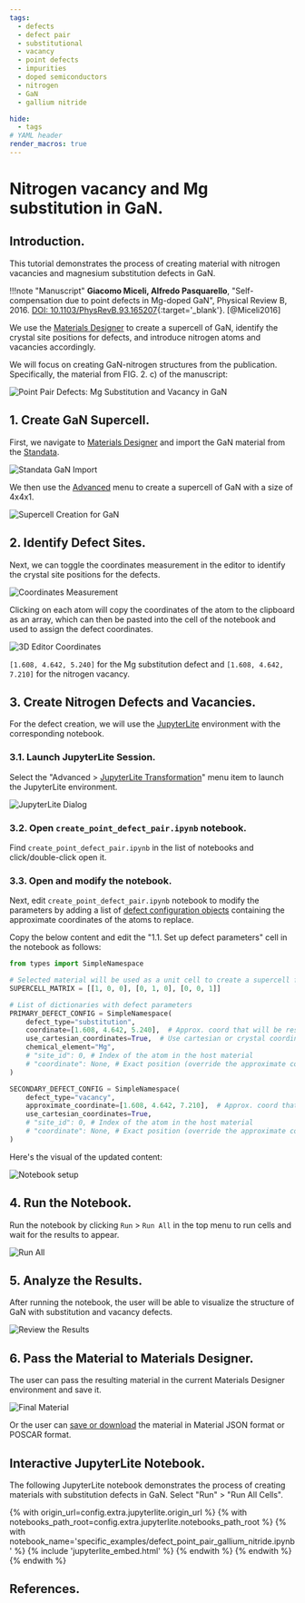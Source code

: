 ```yaml
---
tags:
  - defects
  - defect pair
  - substitutional
  - vacancy
  - point defects
  - impurities
  - doped semiconductors
  - nitrogen
  - GaN
  - gallium nitride

hide:
  - tags
# YAML header
render_macros: true
---
```


# Nitrogen vacancy and Mg substitution in GaN.

## Introduction.

This tutorial demonstrates the process of creating material with nitrogen vacancies and magnesium substitution defects in GaN.


!!!note "Manuscript"
    **Giacomo Miceli, Alfredo Pasquarello**,
    "Self-compensation due to point defects in Mg-doped GaN", Physical Review B, 2016.
    [DOI: 10.1103/PhysRevB.93.165207](https://journals.aps.org/prb/abstract/10.1103/PhysRevB.93.165207){:target='_blank'}. [@Miceli2016]

We use the [Materials Designer](../../../materials-designer/overview.md) to create a supercell of GaN, identify the crystal site positions for defects, and introduce nitrogen atoms and vacancies accordingly.

We will focus on creating GaN-nitrogen structures from the publication.
Specifically, the material from FIG. 2. c) of the manuscript: 


![Point Pair Defects: Mg Substitution and Vacancy in GaN](../../../images/tutorials/materials/defects/defect_point_pair_gallium_nitride/0-figure-from-manuscript.webp "Point Defect Pair: Substitution, Vacancy in GaN, FIG. 2.")


## 1. Create GaN Supercell.

First, we navigate to [Materials Designer](../../../materials-designer/overview.md) and import the GaN material from the [Standata](../../../materials-designer/header-menu/input-output/standata-import.md).

![Standata GaN Import](../../../images/tutorials/materials/defects/defect_point_pair_gallium_nitride/1-standata-GaN.webp "Standata GaN Import")

We then use the [Advanced](../../../materials-designer/header-menu/advanced/supercell.md) menu to create a supercell of GaN with a size of 4x4x1.

![Supercell Creation for GaN](../../../images/tutorials/materials/defects/defect_point_pair_gallium_nitride/2-advanced-supercell.webp "Supercell GaN")

## 2. Identify Defect Sites.

Next, we can toggle the coordinates measurement in the editor to identify the crystal site positions for the defects.

![Coordinates Measurement](../../../images/tutorials/materials/defects/defect_creation_point_substitution_graphene/4-toggle-measure-coordinates.webp "3D Editor Toggle Coordinates")

Clicking on each atom will copy the coordinates of the atom to the clipboard as an array, which can then be pasted into the cell of the notebook and used to assign the defect coordinates.

![3D Editor Coordinates](../../../images/tutorials/materials/defects/defect_point_pair_gallium_nitride/4-3d-editor-coordinates.webp "3D Editor Coordinates Copying")


`[1.608, 4.642, 5.240]` for the Mg substitution defect and `[1.608, 4.642, 7.210]` for the nitrogen vacancy.

## 3. Create Nitrogen Defects and Vacancies.

For the defect creation, we will use the [JupyterLite](../../../jupyterlite/overview.md) environment with the corresponding notebook.

### 3.1. Launch JupyterLite Session.

Select the "Advanced > [JupyterLite Transformation](../../../materials-designer/header-menu/advanced/jupyterlite-dialog.md)" menu item to launch the JupyterLite environment.

![JupyterLite Dialog](../../../images/jupyterlite/md-advanced-jl.webp "JupyterLite Dialog")

### 3.2. Open `create_point_defect_pair.ipynb` notebook.

Find `create_point_defect_pair.ipynb` in the list of notebooks and click/double-click open it.

### 3.3. Open and modify the notebook.

Next, edit `create_point_defect_pair.ipynb` notebook to modify the parameters by adding a list of [defect configuration objects](https://github.com/Exabyte-io/made/blob/3d938b4d91a31323dca7a02acb12b646dbb26634/src/py/mat3ra/made/tools/build/defect/configuration.py#L257) containing the approximate coordinates of the atoms to replace.

Copy the below content and edit the "1.1. Set up defect parameters" cell in the notebook as follows:

```python
from types import SimpleNamespace

# Selected material will be used as a unit cell to create a supercell first.
SUPERCELL_MATRIX = [[1, 0, 0], [0, 1, 0], [0, 0, 1]]

# List of dictionaries with defect parameters
PRIMARY_DEFECT_CONFIG = SimpleNamespace(
    defect_type="substitution",
    coordinate=[1.608, 4.642, 5.240],  # Approx. coord that will be resolved to the closest site
    use_cartesian_coordinates=True,  # Use cartesian or crystal coordinates
    chemical_element="Mg",
    # "site_id": 0, # Index of the atom in the host material
    # "coordinate": None, # Exact position (override the approximate coordinate)
)

SECONDARY_DEFECT_CONFIG = SimpleNamespace(
    defect_type="vacancy",
    approximate_coordinate=[1.608, 4.642, 7.210],  # Approx. coord that will be resolved to the closest site
    use_cartesian_coordinates=True,
    # "site_id": 0, # Index of the atom in the host material
    # "coordinate": None, # Exact position (override the approximate coordinate)
)
```

Here's the visual of the updated content:

![Notebook setup](../../../images/tutorials/materials/defects/defect_point_pair_gallium_nitride/5-jl-setup.webp "Notebook setup")

## 4. Run the Notebook.

Run the notebook by clicking `Run` > `Run All` in the top menu to run cells and wait for the results to appear.

![Run All](../../../images/jupyterlite/run-all.webp "Run All")

## 5. Analyze the Results.

After running the notebook, the user will be able to visualize the structure of GaN with substitution and vacancy defects.

![Review the Results](../../../images/tutorials/materials/defects/defect_point_pair_gallium_nitride/6-jl-result-preview.webp "Review the Results")

## 6. Pass the Material to Materials Designer.

The user can pass the resulting material in the current Materials Designer environment and save it.

![Final Material](../../../images/tutorials/materials/defects/defect_point_pair_gallium_nitride/7-wave-result.webp "Vacancy and Mg Substitution in GaN")

Or the user can [save or download](../../../materials-designer/header-menu/input-output.md) the material in Material JSON format or POSCAR format.


## Interactive JupyterLite Notebook.

The following JupyterLite notebook demonstrates the process of creating materials with substitution defects in GaN. Select "Run" > "Run All Cells".

{% with origin_url=config.extra.jupyterlite.origin_url %}
{% with notebooks_path_root=config.extra.jupyterlite.notebooks_path_root %}
{% with notebook_name='specific_examples/defect_point_pair_gallium_nitride.ipynb' %}
{% include 'jupyterlite_embed.html' %}
{% endwith %}
{% endwith %}
{% endwith %}

## References.
